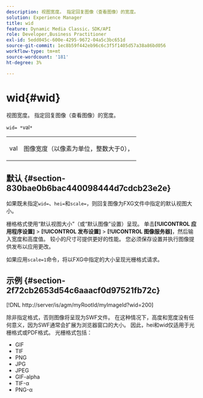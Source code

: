 ```yaml
---
description: 视图宽度。 指定回复图像（查看图像）的宽度。
solution: Experience Manager
title: wid
feature: Dynamic Media Classic，SDK/API
role: Developer,Business Practitioner
exl-id: 5edd045c-600e-4295-9672-04a5c3bc651d
source-git-commit: 1ec8b59f442eb96c6c3f5f1405d57a38a86bd056
workflow-type: tm+mt
source-wordcount: '181'
ht-degree: 3%

---
```


# wid{#wid}

视图宽度。 指定回复图像（查看图像）的宽度。

`wid= *`val`*`

<table id="simpletable_8229FEFB366F4A799C206FD3E3C601BA"> 
 <tr class="strow"> 
  <td class="stentry"> <p><span class="codeph"> <span class="varname"> val</span></span> </p> </td> 
  <td class="stentry"> <p>图像宽度（以像素为单位，整数大于0）， </p></td> 
 </tr> 
</table>

## 默认 {#section-830bae0b6bac440098444d7cdcb23e2e}

如果既未指定`wid=`、`hei=`和`scale=`，则回复图像为FXG文件中指定的默认视图大小。

栅格格式使用“默认视图大小”（或“默认图像”设置）呈现。 单击&#x200B;**[!UICONTROL 应用程序设置]** > **[!UICONTROL 发布设置]** > **[!UICONTROL 图像服务器]**，然后输入宽度和高度值。 较小的尺寸可提供更好的性能。 您必须保存设置并执行图像提供发布以应用更改。

如果应用`scale=1`命令，将以FXG中指定的大小呈现光栅格式请求。

## 示例 {#section-2f72cb2653d54c6aaacf0d97521fb72c}

[!DNL http://server/is/agm/myRootId/myImageId?wid=200]

除非指定格式，否则图像将呈现为SWF文件。 在这种情况下，高度和宽度没有任何意义，因为SWF通常会扩展为浏览器窗口的大小。 因此，hei和wid仅适用于光栅格式或PDF格式。 光栅格式包括：

* GIF
* TIF
* PNG
* JPG
* JPEG
* GIF-alpha
* TIF-α
* PNG-α
